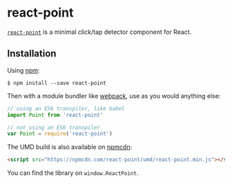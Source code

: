 # react-point

[`react-point`](https://www.npmjs.com/package/react-point) is a minimal click/tap detector component for React.

## Installation

Using [npm](https://www.npmjs.com/):

    $ npm install --save react-point

Then with a module bundler like [webpack](https://webpack.github.io/), use as you would anything else:

```js
// using an ES6 transpiler, like babel
import Point from 'react-point'

// not using an ES6 transpiler
var Point = require('react-point')
```

The UMD build is also available on [npmcdn](https://npmcdn.com):

```html
<script src="https://npmcdn.com/react-point/umd/react-point.min.js"></script>
```

You can find the library on `window.ReactPoint`.
